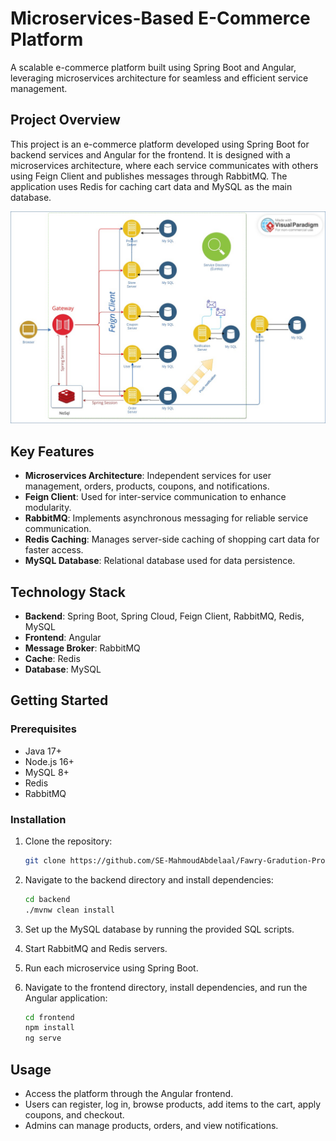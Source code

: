 
# Microservices-Based E-Commerce Platform

A scalable e-commerce platform built using Spring Boot and Angular, leveraging microservices architecture for seamless and efficient service management.

## **Project Overview**

This project is an e-commerce platform developed using Spring Boot for backend services and Angular for the frontend. It is designed with a microservices architecture, where each service communicates with others using Feign Client and publishes messages through RabbitMQ. The application uses Redis for caching cart data and MySQL as the main database.

![Architecture Diagram](Microservices%20Diagram.jpg)


## **Key Features**

- **Microservices Architecture**: Independent services for user management, orders, products, coupons, and notifications.
- **Feign Client**: Used for inter-service communication to enhance modularity.
- **RabbitMQ**: Implements asynchronous messaging for reliable service communication.
- **Redis Caching**: Manages server-side caching of shopping cart data for faster access.
- **MySQL Database**: Relational database used for data persistence.

## **Technology Stack**

- **Backend**: Spring Boot, Spring Cloud, Feign Client, RabbitMQ, Redis, MySQL
- **Frontend**: Angular
- **Message Broker**: RabbitMQ
- **Cache**: Redis
- **Database**: MySQL

## **Getting Started**

### **Prerequisites**

- Java 17+
- Node.js 16+
- MySQL 8+
- Redis
- RabbitMQ

### **Installation**

1. Clone the repository:

   ```bash
   git clone https://github.com/SE-MahmoudAbdelaal/Fawry-Gradution-Project
   ```

2. Navigate to the backend directory and install dependencies:

   ```bash
   cd backend
   ./mvnw clean install
   ```

3. Set up the MySQL database by running the provided SQL scripts.

4. Start RabbitMQ and Redis servers.

5. Run each microservice using Spring Boot.

6. Navigate to the frontend directory, install dependencies, and run the Angular application:

   ```bash
   cd frontend
   npm install
   ng serve
   ```

## **Usage**

- Access the platform through the Angular frontend.
- Users can register, log in, browse products, add items to the cart, apply coupons, and checkout.
- Admins can manage products, orders, and view notifications.
